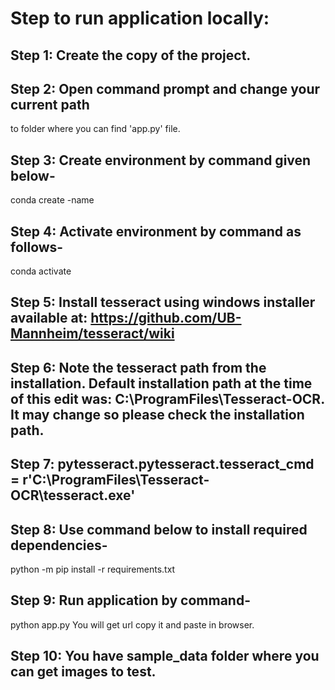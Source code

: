 # Step to run application locally:
## Step 1:	Create the copy of the project.
## Step 2: Open command prompt and change your current path
to folder where you can find 'app.py' file.
## Step 3: Create environment by command given below-
conda create -name <environment name>
## Step 4: Activate environment by command as follows-
conda activate <environment name>
## Step 5: Install tesseract using windows installer available at: https://github.com/UB-Mannheim/tesseract/wiki
## Step 6: Note the tesseract path from the installation. Default installation path at the time of this edit was: C:\ProgramFiles\Tesseract-OCR. It may change so please check the installation path.
## Step 7: pytesseract.pytesseract.tesseract_cmd = r'C:\ProgramFiles\Tesseract-OCR\tesseract.exe'
## Step 8: Use command below to install required dependencies-
python -m pip install -r requirements.txt
## Step 9: Run application by command-
python app.py
You will get url copy it and paste in browser.
## Step 10: You have sample_data folder where you can get images to test.
